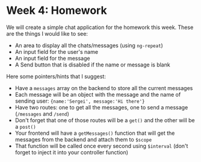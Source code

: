 Week 4: Homework
====

We will create a simple chat application for the homework this week.  These are the things I would like to see:

- An area to display all the chats/messages (using `ng-repeat`)
- An input field for the user's name
- An input field for the message
- A Send button that is disabled if the name or message is blank


Here some pointers/hints that I suggest:

- Have a `messages` array on the backend to store all the current messages
- Each message will be an object with the message and the name of sending user: `{name:'Sergei', message:'Hi there'}`
- Have two routes: one to get all the messages, one to send a message (`/messages` and `/send`)
- Don't forget that one of those routes will be a `get()` and the other will be a `post()`
- Your frontend will have a `getMessages()` function that will get the messages from the backend and attach them to `$scope`
- That function will be called once every second using `$interval` (don't forget to inject it into your controller function)

